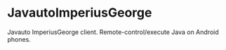 # JavautoImperiusGeorge
Javauto ImperiusGeorge client. Remote-control/execute Java on Android phones.
